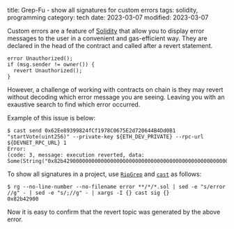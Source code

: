 title: Grep-Fu - show all signatures for custom errors
tags: solidity, programming
category: tech
date: 2023-03-07
modified: 2023-03-07

Custom errors are a feature of [Solidity](https://soliditylang.org/about/) that allow you to display error messages to the user in a convenient and gas-efficient way. They are declared in the head of the contract and called after a revert statement.

```
error Unauthorized();
if (msg.sender != owner()) {
  revert Unauthorized();
}
```

However, a challenge of working with contracts on chain is they may revert without decoding which error message you are seeing.  Leaving you with an exaustive search to find which error occurred.

Example of this issue is below:

```
$ cast send 0x62Ee89399824fCf1978C0675E2d720644B4Dd0B1 "startVote(uint256)" --private-key ${ETH_DEV_PRIVATE} --rpc-url  ${DEVNET_RPC_URL} 1
Error: 
(code: 3, message: execution reverted, data: Some(String("0x82b429000000000000000000000000000000000000000000000000000000000000000001")))
```

To show all signatures in a project, use [`RipGrep`](https://github.com/BurntSushi/ripgrep) and [`cast`](https://github.com/foundry-rs/foundry) as follows:

```
$ rg --no-line-number --no-filename error **/*/*.sol | sed -e "s/error //g" - | sed -e "s/;//g" - | xargs -I {} cast sig {}
0x82b42900
```

Now it is easy to confirm that the revert topic was generated by the above error.

